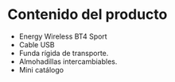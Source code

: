 Contenido del producto
============
* Energy Wireless BT4 Sport
* Cable USB
* Funda rígida de transporte.
* Almohadillas intercambiables.
* Mini catálogo
